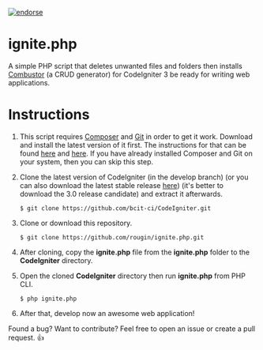 [![endorse](https://api.coderwall.com/rougin/endorsecount.png)](https://coderwall.com/rougin)

ignite.php
==========

A simple PHP script that deletes unwanted files and folders then installs [Combustor](https://github.com/rougin/combustor) (a CRUD generator) for CodeIgniter 3 be ready for writing web applications.

Instructions
============

1. This script requires [Composer](https://getcomposer.org) and [Git](http://git-scm.com) in order to get it work. Download and install the latest version of it first. The instructions for that can be found [here](http://git-scm.com/downloads) and [here](https://getcomposer.org/download/). If you have already installed Composer and Git on your system, then you can skip this step.

2. Clone the latest version of CodeIgniter (in the develop branch) (or you can also download the latest stable release [here](http://www.codeigniter.com/download)) (it's better to download the 3.0 release candidate) and extract it afterwards.

	```$ git clone https://github.com/bcit-ci/CodeIgniter.git```

3. Clone or download this repository.

	```$ git clone https://github.com/rougin/ignite.php.git```

4. After cloning, copy the **ignite.php** file from the **ignite.php** folder to the **CodeIgniter** directory.

5. Open the cloned **CodeIgniter** directory then run **ignite.php** from PHP CLI.

	```$ php ignite.php```

6. After that, develop now an awesome web application!

Found a bug? Want to contribute? Feel free to open an issue or create a pull request. :+1:
